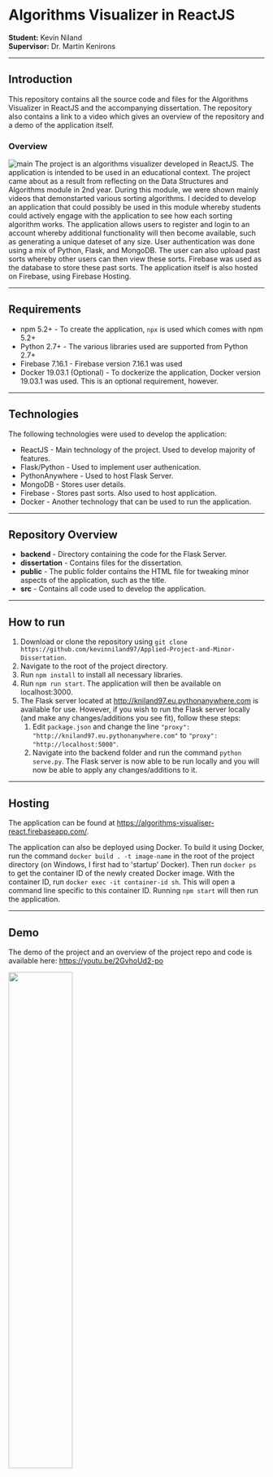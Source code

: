 # Algorithms Visualizer in ReactJS

__Student:__ Kevin Niland
<br>
__Supervisor:__ Dr. Martin Kenirons

---

## Introduction
This repository contains all the source code and files for the Algorithms Visualizer in ReactJS and the accompanying dissertation. The repository also contains a link to a video which gives an overview of the repository and a demo of the application itself.

### Overview
![main](https://github.com/kevinniland97/Applied-Project-and-Minor-Dissertation/blob/master/dissertation/images/web_app_main.PNG)
The project is an algorithms visualizer developed in ReactJS. The application is intended to be used in an educational context. The project came about as a result from reflecting on the Data Structures and Algorithms module in 2nd year. During this module, we were shown mainly videos that demonstarted various sorting algorithms. I decided to develop an application that could possibly be used in this module whereby students could actively engage with the application to see how each sorting algorithm works. The application allows users to register and login to an account whereby additional functionality will then become available, such as generating a unique dateset of any size. User authentication was done using a mix of Python, Flask, and MongoDB. The user can also upload past sorts whereby other users can then view these sorts. Firebase was used as the database to store these past sorts. The application itself is also hosted on Firebase, using Firebase Hosting.

---

## Requirements
* npm 5.2+ - To create the application, `npx` is used which comes with npm 5.2+
* Python 2.7+ - The various libraries used are supported from Python 2.7+
* Firebase 7.16.1 - Firebase version 7.16.1 was used
* Docker 19.03.1 (Optional) - To dockerize the application, Docker version 19.03.1 was used. This is an optional requirement, however.

---

## Technologies
The following technologies were used to develop the application:
* ReactJS - Main technology of the project. Used to develop majority of features.
* Flask/Python - Used to implement user authenication.
* PythonAnywhere - Used to host Flask Server.
* MongoDB - Stores user details.
* Firebase - Stores past sorts. Also used to host application.
* Docker - Another technology that can be used to run the application.

---

## Repository Overview
* __backend__ - Directory containing the code for the Flask Server.
* __dissertation__ - Contains files for the dissertation.
* __public__ - The public folder contains the HTML file for tweaking minor aspects of the application, such as the title.
* __src__ - Contains all code used to develop the application.

---

## How to run
1. Download or clone the repository using `git clone https://github.com/kevinniland97/Applied-Project-and-Minor-Dissertation`.
2. Navigate to the root of the project directory.
3. Run `npm install` to install all necessary libraries.
4. Run `npm run start`. The application will then be available on localhost:3000.
5. The Flask server located at http://kniland97.eu.pythonanywhere.com is available for use. However, if you wish to run the Flask server locally (and make any changes/additions you see fit), follow these steps:
   1. Edit `package.json` and change the line `"proxy": "http://kniland97.eu.pythonanywhere.com"` to `"proxy": "http://localhost:5000"`.
   2. Navigate into the backend folder and run the command `python serve.py`. The Flask server is now able to be run locally and you will now be able to apply any changes/additions to it.

---

## Hosting
The application can be found at https://algorithms-visualiser-react.firebaseapp.com/.

The application can also be deployed using Docker. To build it using Docker, run the command `docker build . -t image-name` in the root of the project directory (on Windows, I first had to 'startup' Docker). Then run `docker ps` to get the container ID of the newly created Docker image. With the container ID, run `docker exec -it container-id sh`. This will open a command line specific to this container ID. Running `npm start` will then run the application.

---

## Demo
The demo of the project and an overview of the project repo and code is available here: https://youtu.be/2GvhoUd2-po

[<img src="https://www.youtube.com/watch?v=2GvhoUd2-po" width="50%">](https://www.youtube.com/watch?v=2GvhoUd2-po)
